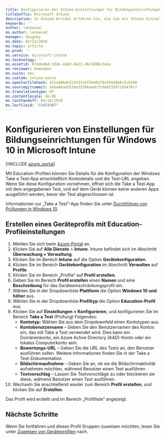 ```yaml
---
title: Konfigurieren der Intune-Einstellungen für Bildungseinrichtungen für Windows 10
titleSuffix: Microsoft Intune
description: In diesem Artikel erfahren Sie, wie Sie mit Intune Einstellungen für Windows 10 Education auf Geräten konfigurieren, die Sie verwalten.
keywords: ''
author: lenewsad
ms.author: lanewsad
manager: dougeby
ms.date: 02/23/2018
ms.topic: article
ms.prod: ''
ms.service: microsoft-intune
ms.technology: ''
ms.assetid: 6f4de4bd-3dde-4a8d-8e22-46c5d06c3eea
ms.reviewer: heenamac
ms.suite: ems
ms.custom: intune-azure
ms.openlocfilehash: 413ad0bab32353fc6f5b401f9a7b910b6c5cb390
ms.sourcegitcommit: 5eba4bad151be32346aedc7cbb0333d71934f8cf
ms.translationtype: HT
ms.contentlocale: de-DE
ms.lasthandoff: 04/16/2018
ms.locfileid: "31023307"
---
```

# <a name="how-to-configure-windows-10-education-settings-in-microsoft-intune"></a>Konfigurieren von Einstellungen für Bildungseinrichtungen für Windows 10 in Microsoft Intune

[!INCLUDE [azure_portal](./includes/azure_portal.md)]

Mit Education-Profilen können Sie Details für die Konfiguration der Windows Take a Test-App einschließlich Kontodetails und die Test-URL angeben. Wenn Sie diese Konfiguration vornehmen, öffnet sich die Take a Test-App mit dem angegebenen Test, und auf dem Gerät können keine anderen Apps ausgeführt werden, bevor der Test abgeschlossen ist.

Informationen zur „Take a Test“-App finden Sie unter [Durchführen von Prüfungen in Windows 10](https://docs.microsoft.com/education/windows/take-tests-in-windows-10).

## <a name="create-a-device-profile-containing-education-profile-settings"></a>Erstellen eines Geräteprofils mit Education-Profileinstellungen

1. Melden Sie sich beim [Azure-Portal](https://portal.azure.com) an.
2. Klicken Sie auf **Alle Dienste** > **Intune**. Intune befindet sich im Abschnitt **Überwachung + Verwaltung**.
3. Klicken Sie im Bereich **Intune** auf die Option **Gerätekonfiguration**.
2. Klicken Sie im Bereich **Gerätekonfiguration** im Abschnitt **Verwalten** auf **Profile**.
3. Klicken Sie im Bereich „Profile“ auf **Profil erstellen**.
4. Geben Sie im Bereich **Profil erstellen** einen **Namen** und eine **Beschreibung** für das Geräteeinschränkungsprofil ein.
5. Wählen Sie in der Dropdownliste **Plattform** die Option **Windows 10 und höher** aus.
6. Wählen Sie in der Dropdownliste **Profiltyp** die Option **Education-Profil** aus. 
7. Klicken Sie auf **Einstellungen > Konfigurieren**, und konfigurieren Sie im Bereich **Take a Test** (Prüfung) Folgendes:
    - **Kontotyp:** Wählen Sie aus dem Dropdownfeld einen Kontotypen aus.
    - **Kontobenutzername** – Geben Sie den Benutzernamen des Kontos ein, das mit Take a Test verwendet wird. Dies kann ein Domänenkonto, ein Azure Active Directory (AAD)-Konto oder ein lokales Computerkonto sein.
    - **Bewertungs-URL** – Geben Sie die URL des Tests an, den Benutzer ausführen sollen. Weitere Informationen finden Sie in der Take a Test-Dokumentation.
    - **Bildschirmaufnahme** – Geben Sie an, ob sie die Bildschirmaktivität aufnehmen möchten, während Benutzer einen Test ausführen.
    - **Textvorschlag** – Lassen Sie Textvorschläge zu oder blockieren sie diese, während Benutzer einen Test ausführen.
8. Wechseln Sie anschließend wieder zum Bereich **Profil erstellen**, und klicken Sie auf **Erstellen**.

Das Profil wird erstellt und im Bereich „Profilliste“ angezeigt.

## <a name="next-steps"></a>Nächste Schritte

Wenn Sie fortfahren und dieses Profil Gruppen zuweisen möchten, lesen Sie unter [Zuweisen von Geräteprofilen](device-profile-assign.md) nach.



